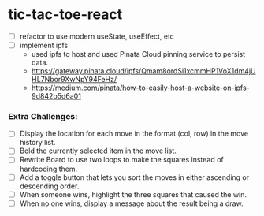 # tic-tac-toe-react

- [ ] refactor to use modern useState, useEffect, etc
- [ ] implement ipfs
  - used ipfs to host and used Pinata Cloud pinning service to persist data.
  - https://gateway.pinata.cloud/ipfs/Qmam8ordSi1xcmmHP1VoX1dm4jUHL7Nbor9XwNpY94FeHz/
  - https://medium.com/pinata/how-to-easily-host-a-website-on-ipfs-9d842b5d6a01

### Extra Challenges:

- [ ] Display the location for each move in the format (col, row) in the move history list.
- [ ] Bold the currently selected item in the move list.
- [ ] Rewrite Board to use two loops to make the squares instead of hardcoding them.
- [ ] Add a toggle button that lets you sort the moves in either ascending or descending order.
- [ ] When someone wins, highlight the three squares that caused the win.
- [ ] When no one wins, display a message about the result being a draw.
